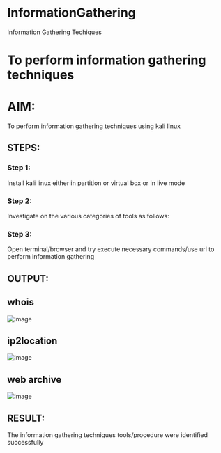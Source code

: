 # InformationGathering
Information Gathering Techiques

# To perform information gathering techniques

# AIM:

To perform information gathering techniques using kali linux 

## STEPS:

### Step 1:

Install kali linux either in partition or virtual box or in live mode

### Step 2:

Investigate on the various categories of tools as follows:

### Step 3:
Open terminal/browser and try execute necessary commands/use url to perform information gathering


## OUTPUT:
## whois
![image](https://github.com/Darkwebnew/InformationGathering/assets/143114486/bfcf874b-485f-4d3d-9039-6201ccfe5b08)
## ip2location
![image](https://github.com/Darkwebnew/InformationGathering/assets/143114486/74f45ba9-b604-4445-b5c5-2ed6be140e1a)
## web archive
![image](https://github.com/Darkwebnew/InformationGathering/assets/143114486/0b927418-4984-4076-a000-7f424446ffb2)
## RESULT:
The information gathering techniques tools/procedure were  identified successfully
